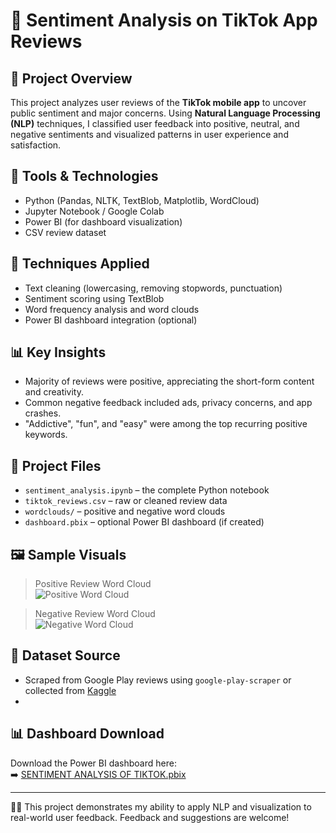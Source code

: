 # 💬 Sentiment Analysis on TikTok App Reviews

## 📌 Project Overview
This project analyzes user reviews of the **TikTok mobile app** to uncover public sentiment and major concerns. Using **Natural Language Processing (NLP)** techniques, I classified user feedback into positive, neutral, and negative sentiments and visualized patterns in user experience and satisfaction.

## 🧰 Tools & Technologies
- Python (Pandas, NLTK, TextBlob, Matplotlib, WordCloud)
- Jupyter Notebook / Google Colab
- Power BI (for dashboard visualization)
- CSV review dataset

## 🧪 Techniques Applied
- Text cleaning (lowercasing, removing stopwords, punctuation)
- Sentiment scoring using TextBlob
- Word frequency analysis and word clouds
- Power BI dashboard integration (optional)

## 📊 Key Insights
- Majority of reviews were positive, appreciating the short-form content and creativity.
- Common negative feedback included ads, privacy concerns, and app crashes.
- "Addictive", "fun", and "easy" were among the top recurring positive keywords.

## 📁 Project Files
- `sentiment_analysis.ipynb` – the complete Python notebook
- `tiktok_reviews.csv` – raw or cleaned review data
- `wordclouds/` – positive and negative word clouds
- `dashboard.pbix` – optional Power BI dashboard (if created)

## 🖼️ Sample Visuals

> Positive Review Word Cloud  
![Positive Word Cloud](./wordclouds/positive.png)

> Negative Review Word Cloud  
![Negative Word Cloud](./wordclouds/negative.png)

## 📂 Dataset Source
- Scraped from Google Play reviews using `google-play-scraper` or collected from [Kaggle](https://www.kaggle.com/)
- 
## 📊 Dashboard Download

Download the Power BI dashboard here:  
➡️ [SENTIMENT ANALYSIS OF TIKTOK.pbix](./SENTIMENT%20ANALYSIS%20OF%20TIKTOK.pbix)


---

👩‍💻 This project demonstrates my ability to apply NLP and visualization to real-world user feedback. Feedback and suggestions are welcome!

